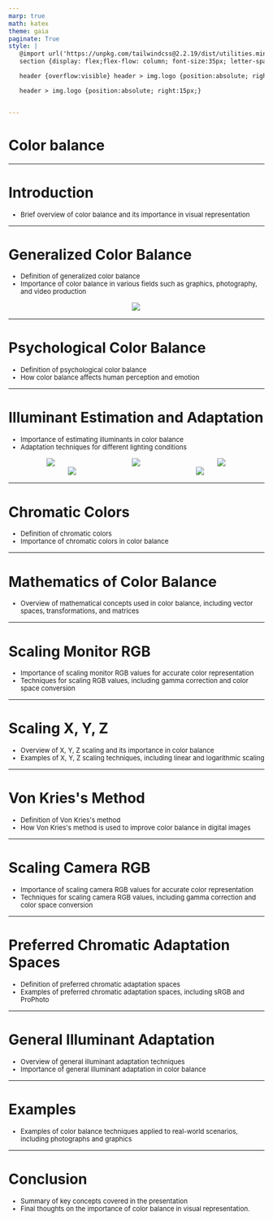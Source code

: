 ```yaml
---
marp: true
math: katex
theme: gaia
paginate: True
style: |
   @import url('https://unpkg.com/tailwindcss@2.2.19/dist/utilities.min.css');
   section {display: flex;flex-flow: column; font-size:35px; letter-spacing:1.4px;}

   header {overflow:visible} header > img.logo {position:absolute; right:15px;}

   header > img.logo {position:absolute; right:15px;}


---
```

<!-- backgroundImage: url('backgrounds/hhholographic (1).png') -->
<!-- _class: lead -->

 # Color balance

---
<style scoped>p,li {font-size:0.96em}</style>

 # Introduction
- Brief overview of color balance and its importance in visual representation


---
<style scoped>p,li {font-size:0.88em}</style>

 # Generalized Color Balance
- Definition of generalized color balance
- Importance of color balance in various fields such as graphics, photography, and video production
<div style="display: flex; flex: 1 1 auto; flex-flow: row; min-height: 0"><div style="display: flex; flex: 1 1 auto; justify-content: center;min-height:0;min-width:0; margin-bottom:0.1em;;margin-right:0.15em">
<img style='object-fit: contain; max-height:100%; max-width:100%; background-color: rgba(0,0,0,0);' src='https://upload.wikimedia.org/wikipedia/commons/thumb/9/97/Color_balancing_girl.jpg/300px-Color_balancing_girl.jpg'/>
</div>
</div>


---
<style scoped>p,li {font-size:0.92em}</style>

 # Psychological Color Balance
- Definition of psychological color balance
- How color balance affects human perception and emotion


---
<style scoped>p,li {font-size:0.72em}</style>

 # Illuminant Estimation and Adaptation
- Importance of estimating illuminants in color balance
- Adaptation techniques for different lighting conditions
<div style="display: flex; flex: 1 1 auto; flex-flow: row; min-height: 0"><div style="display: flex; flex: 1 1 auto; justify-content: center;min-height:0;min-width:0; margin-bottom:0.1em;;margin-right:0.15em">
<img style='object-fit: contain; max-height:100%; max-width:100%; background-color: rgba(0,0,0,0);' src='https://upload.wikimedia.org/wikipedia/commons/thumb/1/12/Clifton_Beach_5.jpg/300px-Clifton_Beach_5.jpg'/>
</div>
<div style="display: flex; flex: 1 1 auto; justify-content: center;min-height:0;min-width:0; margin-bottom:0.1em;;margin-right:0.15em">
<img style='object-fit: contain; max-height:100%; max-width:100%; background-color: rgba(0,0,0,0);' src='https://upload.wikimedia.org/wikipedia/commons/thumb/1/1e/ColorChecker100423.jpg/300px-ColorChecker100423.jpg'/>
</div>
<div style="display: flex; flex: 1 1 auto; justify-content: center;min-height:0;min-width:0; margin-bottom:0.1em;;margin-right:0.15em">
<img style='object-fit: contain; max-height:100%; max-width:100%; background-color: rgba(0,0,0,0);' src='https://upload.wikimedia.org/wikipedia/commons/thumb/6/64/Government_Center_Miami_color_balance_comparison.jpg/300px-Government_Center_Miami_color_balance_comparison.jpg'/>
</div>
</div>
<div style="display: flex; flex: 1 1 auto; flex-flow: row; min-height: 0"><div style="display: flex; flex: 1 1 auto; justify-content: center;min-height:0;min-width:0; margin-bottom:0.1em;;margin-right:0.15em">
<img style='object-fit: contain; max-height:100%; max-width:100%; background-color: rgba(0,0,0,0);' src='https://upload.wikimedia.org/wikipedia/commons/thumb/3/34/PIA16800-MarsCuriosityRover-MtSharp-ColorVersions-20120823.jpg/300px-PIA16800-MarsCuriosityRover-MtSharp-ColorVersions-20120823.jpg'/>
</div>
<div style="display: flex; flex: 1 1 auto; justify-content: center;min-height:0;min-width:0; margin-bottom:0.1em;;margin-right:0.15em">
<img style='object-fit: contain; max-height:100%; max-width:100%; background-color: rgba(0,0,0,0);' src='https://upload.wikimedia.org/wikipedia/commons/thumb/b/bb/PIA16068_-_Mars_Curiosity_Rover_-_Aeolis_Mons_-_20120817.jpg/300px-PIA16068_-_Mars_Curiosity_Rover_-_Aeolis_Mons_-_20120817.jpg'/>
</div>
</div>


---
<style scoped>p,li {font-size:0.92em}</style>

 # Chromatic Colors

- Definition of chromatic colors
- Importance of chromatic colors in color balance

---
<style scoped>p,li {font-size:0.96em}</style>

 # Mathematics of Color Balance

- Overview of mathematical concepts used in color balance, including vector spaces, transformations, and matrices

---
<style scoped>p,li {font-size:0.92em}</style>

 # Scaling Monitor RGB
- Importance of scaling monitor RGB values for accurate color representation
- Techniques for scaling RGB values, including gamma correction and color space conversion


---
<style scoped>p,li {font-size:0.92em}</style>

 # Scaling X, Y, Z
- Overview of X, Y, Z scaling and its importance in color balance
- Examples of X, Y, Z scaling techniques, including linear and logarithmic scaling


---
<style scoped>p,li {font-size:0.92em}</style>

 # Von Kries's Method

- Definition of Von Kries's method
- How Von Kries's method is used to improve color balance in digital images

---
<style scoped>p,li {font-size:0.92em}</style>

 # Scaling Camera RGB
- Importance of scaling camera RGB values for accurate color representation
- Techniques for scaling camera RGB values, including gamma correction and color space conversion


---
<style scoped>p,li {font-size:0.92em}</style>

 # Preferred Chromatic Adaptation Spaces

- Definition of preferred chromatic adaptation spaces
- Examples of preferred chromatic adaptation spaces, including sRGB and ProPhoto

---
<style scoped>p,li {font-size:0.92em}</style>

 # General Illuminant Adaptation

- Overview of general illuminant adaptation techniques
- Importance of general illuminant adaptation in color balance

---
<style scoped>p,li {font-size:0.96em}</style>

 # Examples
- Examples of color balance techniques applied to real-world scenarios, including photographs and graphics


---
<style scoped>p,li {font-size:0.92em}</style>

 # **Conclusion**
- Summary of key concepts covered in the presentation
- Final thoughts on the importance of color balance in visual representation.
